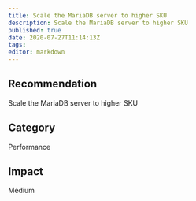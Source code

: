 ```yaml
---
title: Scale the MariaDB server to higher SKU
description: Scale the MariaDB server to higher SKU
published: true
date: 2020-07-27T11:14:13Z
tags:
editor: markdown
---
```


## Recommendation
Scale the MariaDB server to higher SKU

## Category
Performance

## Impact
Medium

